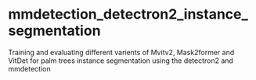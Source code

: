 # mmdetection_detectron2_instance_segmentation
Training and evaluating different varients of Mvitv2, Mask2former and VitDet for palm trees instance segmentation using the detectron2 and mmdetection
